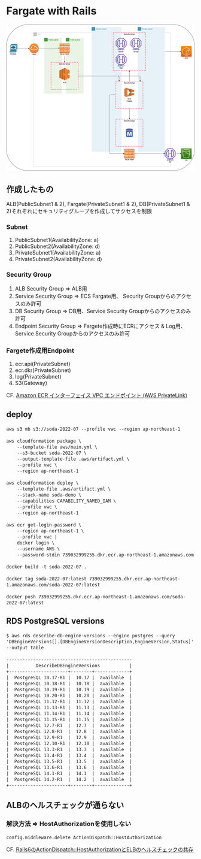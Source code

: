 # Fargate with Rails
![Test Image 1](aws/architecture.png)
## 作成したもの

ALB(PublicSubnet1 & 2), Fargate(PrivateSubnet1 & 2), DB(PrivateSubnet1 & 2)それぞれにセキュリティグループを作成してサクセスを制限

### Subnet
1. PublicSubnet1(AvailabilityZone: a)
2. PublicSubnet2(AvailabilityZone: d)
3. PrivateSubnet1(AvailabilityZone: a)
4. PrivateSubnet2(AvailabilityZone: d)
### Security Group
1. ALB Security Group      => ALB用
2. Service Security Group  => ECS Fargate用、 Security Groupからのアクセスのみ許可
3. DB Security Group       => DB用、Service Security Groupからのアクセスのみ許可
4. Endpoint Security Group => Fargete作成時にECRにアクセス & Log用、Service Security Groupからのアクセスのみ許可

### Fargete作成用Endpoint
1. ecr.api(PrivateSubnet)
2. ecr.dkr(PrivateSubnet)
3. log(PrivateSubnet)
4. S3(Gateway)

CF. [Amazon ECR インターフェイス VPC エンドポイント (AWS PrivateLink)](https://docs.aws.amazon.com/ja_jp/AmazonECR/latest/userguide/vpc-endpoints.html)



## deploy
```
aws s3 mb s3://soda-2022-07 --profile vwc --region ap-northeast-1

aws cloudformation package \
    --template-file aws/main.yml \
    --s3-bucket soda-2022-07 \
    --output-template-file .aws/artifact.yml \
    --profile vwc \
    --region ap-northeast-1

aws cloudformation deploy \
    --template-file .aws/artifact.yml \
    --stack-name soda-demo \
    --capabilities CAPABILITY_NAMED_IAM \
    --profile vwc \
    --region ap-northeast-1

aws ecr get-login-password \
    --region ap-northeast-1 \
    --profile vwc |
    docker login \
    --username AWS \
    --password-stdin 739032999255.dkr.ecr.ap-northeast-1.amazonaws.com

docker build -t soda-2022-07 .

docker tag soda-2022-07:latest 739032999255.dkr.ecr.ap-northeast-1.amazonaws.com/soda-2022-07:latest

docker push 739032999255.dkr.ecr.ap-northeast-1.amazonaws.com/soda-2022-07:latest
```

## RDS PostgreSQL versions

```
$ aws rds describe-db-engine-versions --engine postgres --query 'DBEngineVersions[].[DBEngineVersionDescription,EngineVersion,Status]' --output table

-----------------------------------------------
|          DescribeDBEngineVersions           |
+----------------------+--------+-------------+
|  PostgreSQL 10.17-R1 |  10.17 |  available  |
|  PostgreSQL 10.18-R1 |  10.18 |  available  |
|  PostgreSQL 10.19-R1 |  10.19 |  available  |
|  PostgreSQL 10.20-R1 |  10.20 |  available  |
|  PostgreSQL 11.12-R1 |  11.12 |  available  |
|  PostgreSQL 11.13-R1 |  11.13 |  available  |
|  PostgreSQL 11.14-R1 |  11.14 |  available  |
|  PostgreSQL 11.15-R1 |  11.15 |  available  |
|  PostgreSQL 12.7-R1  |  12.7  |  available  |
|  PostgreSQL 12.8-R1  |  12.8  |  available  |
|  PostgreSQL 12.9-R1  |  12.9  |  available  |
|  PostgreSQL 12.10-R1 |  12.10 |  available  |
|  PostgreSQL 13.3-R1  |  13.3  |  available  |
|  PostgreSQL 13.4-R1  |  13.4  |  available  |
|  PostgreSQL 13.5-R1  |  13.5  |  available  |
|  PostgreSQL 13.6-R1  |  13.6  |  available  |
|  PostgreSQL 14.1-R1  |  14.1  |  available  |
|  PostgreSQL 14.2-R1  |  14.2  |  available  |
+----------------------+--------+-------------+
```


## ALBのヘルスチェックが通らない
### 解決方法 => HostAuthorizationを使用しない
`config.middleware.delete ActionDispatch::HostAuthorization`

CF. [Rails6のActionDispatch::HostAuthorizationとELBのヘルスチェックの共存](https://qiita.com/reireias/items/544a93c567a153c3ad8f)
